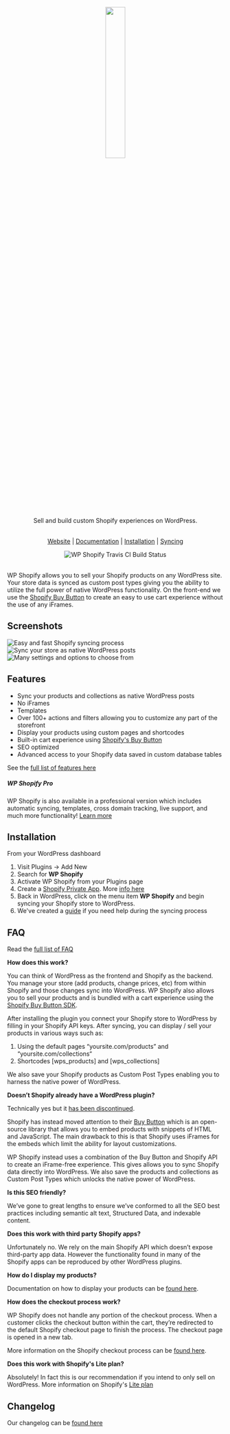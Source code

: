 <p align="center">
  <a href="https://wpshop.io">
    <img src="https://cdn.rawgit.com/arobbins/wp-shopify/master/public/imgs/logo-new-wpshop-horz.svg" width="30%" height="auto">
  </a>
</p>

<p align="center" font="10px">Sell and build custom Shopify experiences on WordPress. </p>

<p align="center">
 <br>
  <a href="https://wpshop.io" target="_blank">Website</a> |
  <a href="https://wpshop.io/docs" target="_blank">Documentation</a> |
  <a href="https://wpshop.io/docs/installation" target="_blank">Installation</a> |
  <a href="https://wpshop.io/docs/syncing" target="_blank">Syncing</a>
</p>

<div align="center">
  <a href="https://travis-ci.com/arobbins/wp-shopify-pro" style="text-align: center;">
    <img src="https://api.travis-ci.com/arobbins/wp-shopify-pro.svg?token=FmC2p6cxqRrxLpZfViYm&branch=master" alt="WP Shopify Travis CI Build Status" style="text-align: center;display:inline-block;margin: 0 auto;">
  </a>
</div><br>

WP Shopify allows you to sell your Shopify products on any WordPress site. Your store data is synced as custom post types giving you the ability to utilize the full power of native WordPress functionality. On the front-end we use the [Shopify Buy Button](https://www.shopify.com/buy-button) to create an easy to use cart experience without the use of any iFrames.

## Screenshots
![Easy and fast Shopify syncing process](https://wpshop.io/screenshots/1-syncing-cropped.jpg)
![Sync your store as native WordPress posts](https://wpshop.io/screenshots/3-posts-cropped.jpg)
![Many settings and options to choose from](https://wpshop.io/screenshots/2-settings-cropped.jpg)

## Features
* Sync your products and collections as native WordPress posts
* No iFrames
* Templates
* Over 100+ actions and filters allowing you to customize any part of the storefront
* Display your products using custom pages and shortcodes
* Built-in cart experience using [Shopify's Buy Button](https://www.shopify.com/buy-button)
* SEO optimized
* Advanced access to your Shopify data saved in custom database tables

See the [full list of features here](https://wpshop.io/how/)

##### WP Shopify Pro
WP Shopify is also available in a professional version which includes automatic syncing, templates, cross domain tracking, live support, and much more functionality! [Learn more](https://wpshop.io/)

## Installation
From your WordPress dashboard

1. Visit Plugins -> Add New
2. Search for __WP Shopify__
3. Activate WP Shopify from your Plugins page
4. Create a [Shopify Private App](https://wpshop.io/docs). More [info here](https://help.shopify.com/manual/apps/private-apps)
5. Back in WordPress, click on the menu item __WP Shopify__ and begin syncing your Shopify store to WordPress.
6. We've created a [guide](https://wpshop.io/docs) if you need help during the syncing process

## FAQ

Read the [full list of FAQ](https://wpshop.io/faq/)

__How does this work?__

You can think of WordPress as the frontend and Shopify as the backend. You manage your store (add products, change prices, etc) from within Shopify and those changes sync into WordPress. WP Shopify also allows you to sell your products and is bundled with a cart experience using the [Shopify Buy Button SDK](https://www.shopify.com/buy-button).

After installing the plugin you connect your Shopify store to WordPress by filling in your Shopify API keys. After syncing, you can display / sell your products in various ways such as:

1. Using the default pages “yoursite.com/products” and “yoursite.com/collections“
2. Shortcodes [wps_products] and [wps_collections]

We also save your Shopify products as Custom Post Types enabling you to harness the native power of WordPress.

__Doesn’t Shopify already have a WordPress plugin?__

Technically yes but it [has been discontinued](https://wptavern.com/shopify-discontinues-its-official-plugin-for-wordpress).

Shopify has instead moved attention to their [Buy Button](https://www.shopify.ca/buy-button) which is an open-source library that allows you to embed products with snippets of HTML and JavaScript. The main drawback to this is that Shopify uses iFrames for the embeds which limit the ability for layout customizations.

WP Shopify instead uses a combination of the Buy Button and Shopify API to create an iFrame-free experience. This gives allows you to sync Shopify data directly into WordPress. We also save the products and collections as Custom Post Types which unlocks the native power of WordPress.

__Is this SEO friendly?__

We’ve gone to great lengths to ensure we’ve conformed to all the SEO best practices including semantic alt text, Structured Data, and indexable content.

__Does this work with third party Shopify apps?__

Unfortunately no. We rely on the main Shopify API which doesn’t expose third-party app data. However the functionality found in many of the Shopify apps can be reproduced by other WordPress plugins.

__How do I display my products?__

Documentation on how to display your products can be [found here](https://wpshop.io/docs/displaying).

__How does the checkout process work?__

WP Shopify does not handle any portion of the checkout process. When a customer clicks the checkout button within the cart, they’re redirected to the default Shopify checkout page to finish the process. The checkout page is opened in a new tab.

More information on the Shopify checkout process can be [found here](https://help.shopify.com/manual/sell-online/checkout-settings).

__Does this work with Shopify's Lite plan?__

Absolutely! In fact this is our recommendation if you intend to only sell on WordPress. More information on Shopify's [Lite plan](https://www.shopify.com/lite)

## Changelog
Our changelog can be [found here](https://wpshop.io/changelog/)
